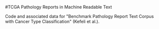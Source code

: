 
#TCGA Pathology Reports in Machine Readable Text


Code and associated data for "Benchmark Pathology Report Text Corpus with Cancer Type Classification" (Kefeli et al.).  
